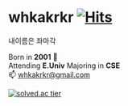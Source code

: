 <!--
**whkakrkr/whkakrkr** is a ✨ _special_ ✨ repository because its `README.md` (this file) appears on your GitHub profile.
-->
# whkakrkr   [![Hits](https://hits.seeyoufarm.com/api/count/incr/badge.svg?url=https%3A%2F%2Fgithub.com%2Fwhkakrkr&count_bg=%23000000&title_bg=%23FAB0B0&icon=lg.svg&icon_color=%23000000&title=hits&edge_flat=false)](https://hits.seeyoufarm.com)   

내이름은 좌마각   

Born in **2001** :cake:     
Attending **E.Univ** Majoring in **CSE**   
📫 whkakrkr@gmail.com    


[![solved.ac tier](http://mazassumnida.wtf/api/generate_badge?boj=whkakrkr)](https://solved.ac/whkakrkr)   
